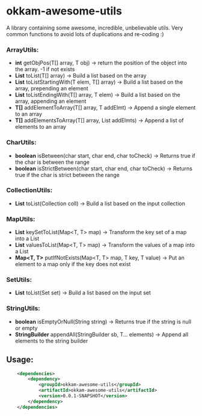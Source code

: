 # okkam-awesome-utils

A library containing some awesome, incredible, unbelievable utils. Very common functions to avoid lots of duplications and re-coding :)

### ArrayUtils:

+ **int** getObjPos(T[] array, T obj) -> return the position of the object into the array. -1 if not exists
+ **List<T>** toList(T[] array) -> Build a list based on the array
+ **List<T>** toListStartingWith(T elem, T[] array) -> Build a list based on the array, prepending an element
+ **List<T>** toListEndingWith(T[] array, T elem) -> Build a list based on the array, appending an element
+ **T[]** addElementToArray(T[] array, T addElmt) -> Append a single element to an array
+ **T[]** addElementsToArray(T[] array, List<T> addElmts) -> Append a list of elements to an array

### CharUtils:

+ **boolean** isBetween(char start, char end, char toCheck) -> Returns true if the char is between the range
+ **boolean** isStrictBetween(char start, char end, char toCheck) -> Returns true if the char is strict between the range

### CollectionUtils:

+ **List<T>** toList(Collection<T> coll) -> Build a list based on the input collection

### MapUtils:

+ **List<T>** keySetToList(Map<T, T> map) -> Transform the key set of a map into a List
+ **List<T>** valuesToList(Map<T, T> map) -> Transform the values of a map into a List
+ **Map<T, T>** putIfNotExists(Map<T, T> map, T key, T value) -> Put an element to a map only if the key does not exist

### SetUtils:

+ **List<T>** toList(Set<T> set) -> Build a list based on the input set

### StringUtils:

+ **boolean** isEmptyOrNull(String string) -> Returns true if the string is null or empty
+ **StringBuilder** appendAll(StringBuilder sb, T... elements) -> Append all elements to the string builder

## Usage:

```xml
	<dependencies>
		<dependency>
			<groupId>okkam-awesome-utils</groupId>
			<artifactId>okkam-awesome-utils</artifactId>
			<version>0.0.1-SNAPSHOT</version>
		</dependency>
	</dependencies>
```
